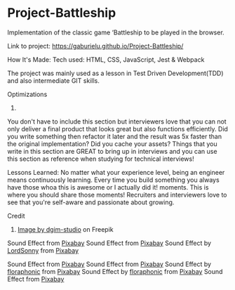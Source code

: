 # Project-Battleship

Implementation of the classic game ‘Battleship to be played in the browser.

Link to project: https://gaburielu.github.io/Project-Battleship/

How It's Made:
Tech used: HTML, CSS, JavaScript, Jest & Webpack

The project was mainly used as a lesson in Test Driven Development(TDD) and also intermediate GIT skills.

Optimizations

1.

You don't have to include this section but interviewers love that you can not only deliver a final product that looks great but also functions efficiently. Did you write something then refactor it later and the result was 5x faster than the original implementation? Did you cache your assets? Things that you write in this section are GREAT to bring up in interviews and you can use this section as reference when studying for technical interviews!

Lessons Learned:
No matter what your experience level, being an engineer means continuously learning. Every time you build something you always have those whoa this is awesome or I actually did it! moments. This is where you should share those moments! Recruiters and interviewers love to see that you're self-aware and passionate about growing.

Credit

1. <a href="https://www.freepik.com/free-vector/vintage-nautical-old-map_7998465.htm#query=map%20ocean%20paper&position=19&from_view=search&track=ais&uuid=78d7d653-6874-4f8f-9140-6760d5fa6c32">Image by dgim-studio</a> on Freepik

Sound Effect from <a href="https://pixabay.com/sound-effects/?utm_source=link-attribution&utm_medium=referral&utm_campaign=music&utm_content=6288">Pixabay</a>
Sound Effect from <a href="https://pixabay.com/sound-effects/?utm_source=link-attribution&utm_medium=referral&utm_campaign=music&utm_content=6746">Pixabay</a>
Sound Effect by <a href="https://pixabay.com/users/lordsonny-38439655/?utm_source=link-attribution&utm_medium=referral&utm_campaign=music&utm_content=161072">LordSonny</a> from <a href="https://pixabay.com/sound-effects//?utm_source=link-attribution&utm_medium=referral&utm_campaign=music&utm_content=161072">Pixabay</a>

Sound Effect from <a href="https://pixabay.com/?utm_source=link-attribution&utm_medium=referral&utm_campaign=music&utm_content=46402">Pixabay</a>
Sound Effect from <a href="https://pixabay.com/?utm_source=link-attribution&utm_medium=referral&utm_campaign=music&utm_content=6261">Pixabay</a>
Sound Effect by <a href="https://pixabay.com/users/floraphonic-38928062/?utm_source=link-attribution&utm_medium=referral&utm_campaign=music&utm_content=165636">floraphonic</a> from <a href="https://pixabay.com//?utm_source=link-attribution&utm_medium=referral&utm_campaign=music&utm_content=165636">Pixabay</a>
Sound Effect by <a href="https://pixabay.com/users/floraphonic-38928062/?utm_source=link-attribution&utm_medium=referral&utm_campaign=music&utm_content=185332">floraphonic</a> from <a href="https://pixabay.com//?utm_source=link-attribution&utm_medium=referral&utm_campaign=music&utm_content=185332">Pixabay</a>
Sound Effect from <a href="https://pixabay.com/?utm_source=link-attribution&utm_medium=referral&utm_campaign=music&utm_content=80537">Pixabay</a>
